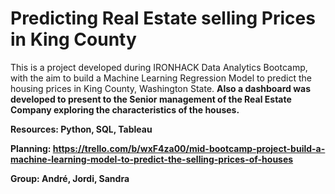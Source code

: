 # Predicting Real Estate selling Prices in King County


This is a project developed during IRONHACK Data Analytics Bootcamp, with the aim to build a Machine Learning Regression Model to predict the housing prices in King County, Washington State.
<b>
Also a dashboard was developed to present to the Senior management of the Real Estate Company exploring the characteristics of the houses.

Resources: Python, SQL, Tableau

Planning: https://trello.com/b/wxF4za00/mid-bootcamp-project-build-a-machine-learning-model-to-predict-the-selling-prices-of-houses

Group: André, Jordi, Sandra
